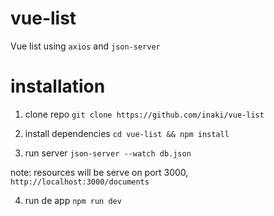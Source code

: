 # vue-list

Vue list using `axios` and `json-server`

# installation

1. clone repo
   `git clone https://github.com/inaki/vue-list`

2. install dependencies
   `cd vue-list && npm install`

3. run server
   `json-server --watch db.json`

note: resources will be serve on port 3000, `http://localhost:3000/documents`

4. run de app
   `npm run dev`
